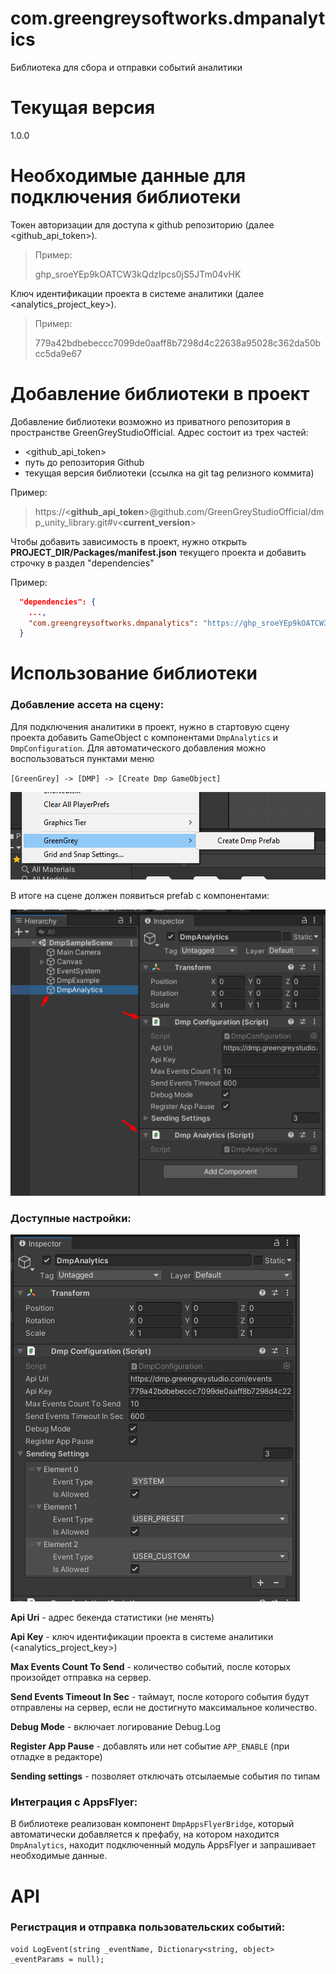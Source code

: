 # com.greengreysoftworks.dmpanalytics
Библиотека для сбора и отправки событий аналитики

# Текущая версия

1.0.0

# Необходимые данные для подключения библиотеки

Токен авторизации для доступа к github репозиторию (далее <github_api_token>).

> Пример:
> 
> ghp_sroeYEp9kOATCW3kQdzIpcs0jS5JTm04vHK

Ключ идентификации проекта в системе аналитики (далее <analytics_project_key>).

> Пример:
>
> 779a42bdbebeccc7099de0aaff8b7298d4c22638a95028c362da50bcc5da9e67

# Добавление библиотеки в проект

Добавление библиотеки возможно из приватного репозитория в пространстве GreenGreyStudioOfficial. 
Адрес состоит из трех частей:
- <github_api_token>
- путь до репозитория Github
- текущая версия библиотеки (ссылка на git tag релизного коммита)

Пример:

> https://<**github_api_token**>@github.com/GreenGreyStudioOfficial/dmp_unity_library.git#v<**current_version**>

Чтобы добавить зависимость в проект, нужно открыть **PROJECT_DIR/Packages/manifest.json** текущего проекта и добавить строчку в раздел "dependencies"

Пример:

```json
  "dependencies": {
    ...,
    "com.greengreysoftworks.dmpanalytics": "https://ghp_sroeYEp9kOATCW3kQdzIpcs0jS5JTm04vHK@github.com/GreenGreyStudioOfficial/dmp_unity_library.git#v0.0.2"
  }
```

# Использование библиотеки

### Добавление ассета на сцену:

Для подключения аналитики в проект, нужно в стартовую сцену проекта добавить GameObject с компонентами `DmpAnalytics` и `DmpConfiguration`.
Для автоматического добавления можно воспользоваться пунктами меню

`[GreenGrey] -> [DMP] -> [Create Dmp GameObject]`

![Add asset](/.readme/add_asset.png)

В итоге на сцене должен появиться prefab с компонентами:

![Prefab with components](/.readme/prefab_with_components.png)

### Доступные настройки:

![Settings](/.readme/settings.png)

**Api Uri** - адрес бекенда статистики (не менять)

**Api Key** - ключ идентификации проекта в системе аналитики (<analytics_project_key>)

**Max Events Count To Send** - количество событий, после которых произойдет отправка на сервер.

**Send Events Timeout In Sec** - таймаут, после которого события будут отправлены на сервер, если не достигнуто максимальное количество.

**Debug Mode** - включает логирование Debug.Log

**Register App Pause** - добавлять или нет событие `APP_ENABLE` (при отладке в редакторе)

**Sending settings** - позволяет отключать отсылаемые события по типам

### Интеграция с AppsFlyer:

В библиотеке реализован компонент `DmpAppsFlyerBridge`, который автоматически добавляется к префабу, на котором находится `DmpAnalytics`, находит подключенный модуль AppsFlyer и запрашивает необходимые данные.

# API

### Регистрация и отправка пользовательских событий:

    void LogEvent(string _eventName, Dictionary<string, object> _eventParams = null);